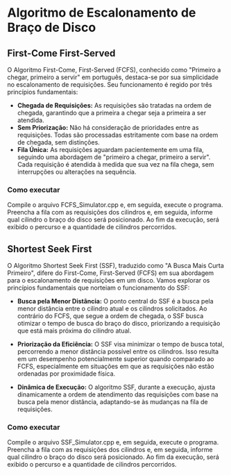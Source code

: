 # Algoritmo de Escalonamento de Braço de Disco

## First-Come First-Served
O Algoritmo First-Come, First-Served (FCFS), conhecido como "Primeiro a chegar, primeiro a servir" em português, destaca-se por sua simplicidade no escalonamento de requisições. Seu funcionamento é regido por três princípios fundamentais:

- **Chegada de Requisições:** As requisições são tratadas na ordem de chegada, garantindo que a primeira a chegar seja a primeira a ser atendida.
- **Sem Priorização:** Não há consideração de prioridades entre as requisições. Todas são processadas estritamente com base na ordem de chegada, sem distinções.
- **Fila Única:** As requisições aguardam pacientemente em uma fila, seguindo uma abordagem de "primeiro a chegar, primeiro a servir". Cada requisição é atendida à medida que sua vez na fila chega, sem interrupções ou alterações na sequência.

### Como executar
Compile o arquivo FCFS_Simulator.cpp e, em seguida, execute o programa. Preencha a fila com as requisições dos cilindros e, em seguida, informe qual cilindro o braço do disco será posicionado. Ao fim da execução, será exibido o percurso e a quantidade de cilindros percorridos.

## Shortest Seek First
O Algoritmo Shortest Seek First (SSF), traduzido como "A Busca Mais Curta Primeiro", difere do First-Come, First-Served (FCFS) em sua abordagem para o escalonamento de requisições em um disco. Vamos explorar os princípios fundamentais que norteiam o funcionamento do SSF:

- **Busca pela Menor Distância:** O ponto central do SSF é a busca pela menor distância entre o cilindro atual e os cilindros solicitados. Ao contrário do FCFS, que segue a ordem de chegada, o SSF busca otimizar o tempo de busca do braço do disco, priorizando a requisição que está mais próxima do cilindro atual.

- **Priorização da Eficiência:** O SSF visa minimizar o tempo de busca total, percorrendo a menor distância possível entre os cilindros. Isso resulta em um desempenho potencialmente superior quando comparado ao FCFS, especialmente em situações em que as requisições não estão ordenadas por proximidade física.

- **Dinâmica de Execução:** O algoritmo SSF, durante a execução, ajusta dinamicamente a ordem de atendimento das requisições com base na busca pela menor distância, adaptando-se às mudanças na fila de requisições.

### Como executar
Compile o arquivo SSF_Simulator.cpp e, em seguida, execute o programa. Preencha a fila com as requisições dos cilindros e, em seguida, informe qual cilindro o braço do disco será posicionado. Ao fim da execução, será exibido o percurso e a quantidade de cilindros percorridos.